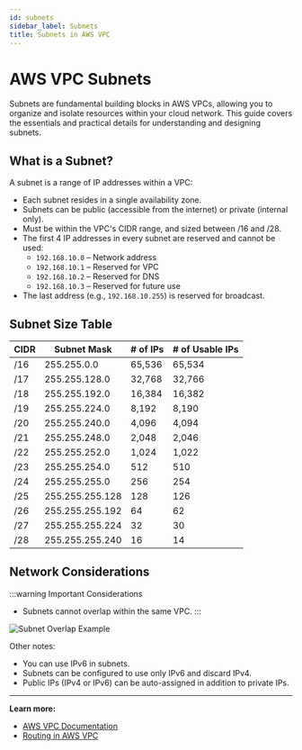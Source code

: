 ```yaml
---
id: subnets
sidebar_label: Subnets
title: Subnets in AWS VPC
---
```


# AWS VPC Subnets

Subnets are fundamental building blocks in AWS VPCs, allowing you to organize and isolate resources within your cloud network. This guide covers the essentials and practical details for understanding and designing subnets.

## What is a Subnet?

A subnet is a range of IP addresses within a VPC:
- Each subnet resides in a single availability zone.
- Subnets can be public (accessible from the internet) or private (internal only).
- Must be within the VPC's CIDR range, and sized between /16 and /28.
- The first 4 IP addresses in every subnet are reserved and cannot be used:
  - `192.168.10.0` – Network address
  - `192.168.10.1` – Reserved for VPC
  - `192.168.10.2` – Reserved for DNS
  - `192.168.10.3` – Reserved for future use
- The last address (e.g., `192.168.10.255`) is reserved for broadcast.

## Subnet Size Table

| CIDR  | Subnet Mask       | # of IPs | # of Usable IPs |
|-------|-------------------|----------|-----------------|
| /16   | 255.255.0.0       | 65,536   | 65,534          |
| /17   | 255.255.128.0     | 32,768   | 32,766          |
| /18   | 255.255.192.0     | 16,384   | 16,382          |
| /19   | 255.255.224.0     | 8,192    | 8,190           |
| /20   | 255.255.240.0     | 4,096    | 4,094           |
| /21   | 255.255.248.0     | 2,048    | 2,046           |
| /22   | 255.255.252.0     | 1,024    | 1,022           |
| /23   | 255.255.254.0     | 512      | 510             |
| /24   | 255.255.255.0     | 256      | 254             |
| /25   | 255.255.255.128   | 128      | 126             |
| /26   | 255.255.255.192   | 64       | 62              |
| /27   | 255.255.255.224   | 32       | 30              |
| /28   | 255.255.255.240   | 16       | 14              |

## Network Considerations

:::warning Important Considerations
- Subnets cannot overlap within the same VPC.
:::

![Subnet Overlap Example](/img/cloud/aws/vpc/VPC_01-Subnet_Overlap.svg)

Other notes:
- You can use IPv6 in subnets.
- Subnets can be configured to use only IPv6 and discard IPv4.
- Public IPs (IPv4 or IPv6) can be auto-assigned in addition to private IPs.

---

**Learn more:**
- [AWS VPC Documentation](https://docs.aws.amazon.com/vpc/latest/userguide/VPC_Subnets.html)
- [Routing in AWS VPC](./routing.md)